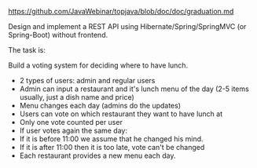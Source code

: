 https://github.com/JavaWebinar/topjava/blob/doc/doc/graduation.md

Design and implement a REST API using Hibernate/Spring/SpringMVC (or Spring-Boot) without frontend.

The task is:

Build a voting system for deciding where to have lunch.

-  2 types of users: admin and regular users
-  Admin can input a restaurant and it's lunch menu of the day (2-5 items usually, just a dish name and price)
-  Menu changes each day (admins do the updates)
-  Users can vote on which restaurant they want to have lunch at
-  Only one vote counted per user
-  If user votes again the same day:
-  If it is before 11:00 we assume that he changed his mind.
-  If it is after 11:00 then it is too late, vote can't be changed
-  Each restaurant provides a new menu each day.
